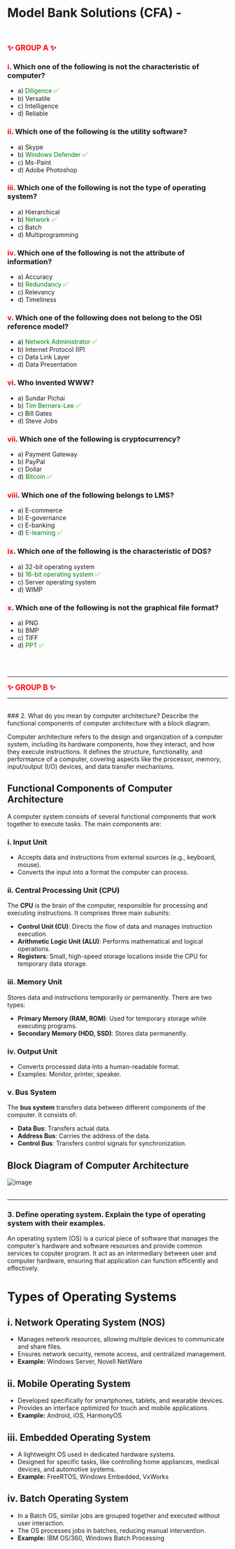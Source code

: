 # Model   Bank Solutions (CFA) - 
<br><br>
<span style="color:red"><BIG><B>✨ GROUP A ✨</B></BIG></span>
<br>

###  <span style="color:red">i</span>. Which one of the following is not the characteristic of computer?
- a) <span style="color:green">Diligence ✅</span> 
- b) Versatile
- c) Intelligence
- d) Reliable

###  <span style="color:red">ii</span>. Which one of the following is the utility software?
- a) Skype
- b) <span style="color:green">Windows Defender ✅</span>
- c) Ms-Paint
- d) Adobe Photoshop

###  <span style="color:red">iii</span>. Which one of the following is not the type of operating system?
- a) Hierarchical
- b) <span style="color:green">Network ✅</span>
- c) Batch
- d) Multiprogramming

###  <span style="color:red">iv</span>. Which one of the following is not the attribute of information?
- a) Accuracy
- b) <span style="color:green">Redundancy ✅</span>
- c) Relevancy
- d) Timeliness

###  <span style="color:red">v</span>. Which one of the following does not belong to the OSI reference model?
- a) <span style="color:green">Network Administrator ✅</span>
- b) Internet Protocol (IP)
- c) Data Link Layer
- d) Data Presentation

###  <span style="color:red">vi</span>. Who invented WWW?
- a) Sundar Pichai
- b) <span style="color:green">Tim Berners-Lee ✅</span>
- c) Bill Gates
- d) Steve Jobs

###  <span style="color:red">vii</span>. Which one of the following is cryptocurrency?
- a) Payment Gateway
- b) PayPal
- c) Dollar
- d) <span style="color:green">Bitcoin ✅</span>

###  <span style="color:red">viii</span>. Which one of the following belongs to LMS?
- a) E-commerce
- b) E-governance
- c) E-banking
- d) <span style="color:green">E-learning ✅</span>

###  <span style="color:red">ix</span>. Which one of the following is the characteristic of DOS?
- a) 32-bit operating system
- b) <span style="color:green">16-bit operating system ✅</span>
- c) Server operating system
- d) WIMP

###  <span style="color:red">x</span>. Which one of the following is not the graphical file format?
- a) PNG
- b) BMP
- c) TIFF
- d) <span style="color:green">PPT ✅</span>


<br><br>
<hr>
<span style="color:red"><BIG><B>✨ GROUP B ✨</B></BIG></span>
<hr>
<br>
### 2. What do you mean by computer architecture? Describe the functional components of computer architecture with a block diagram.  

Computer architecture refers to the design and organization of a computer system, including its hardware components, how they interact, and how they execute instructions. It defines the structure, functionality, and performance of a computer, covering aspects like the processor, memory, input/output (I/O) devices, and data transfer mechanisms.  

## Functional Components of Computer Architecture

A computer system consists of several functional components that work together to execute tasks. The main components are:  

### i. Input Unit  
- Accepts data and instructions from external sources (e.g., keyboard, mouse).  
- Converts the input into a format the computer can process.  

### ii. Central Processing Unit (CPU)  
The **CPU** is the brain of the computer, responsible for processing and executing instructions. It comprises three main subunits:  
- **Control Unit (CU)**: Directs the flow of data and manages instruction execution.  
- **Arithmetic Logic Unit (ALU)**: Performs mathematical and logical operations.  
- **Registers**: Small, high-speed storage locations inside the CPU for temporary data storage.  

### iii. Memory Unit  
Stores data and instructions temporarily or permanently. There are two types:  
- **Primary Memory (RAM, ROM)**: Used for temporary storage while executing programs.  
- **Secondary Memory (HDD, SSD)**: Stores data permanently.  

### iv. Output Unit  
- Converts processed data into a human-readable format.  
- Examples: Monitor, printer, speaker.  

### v. Bus System  
The **bus system** transfers data between different components of the computer. It consists of:  
- **Data Bus**: Transfers actual data.  
- **Address Bus**: Carries the address of the data.  
- **Control Bus**: Transfers control signals for synchronization.  

## Block Diagram of Computer Architecture  

![image](assets/computer%20fig.jpg)
<br><br>
<hr>

### 3. Define operating system. Explain the type of operating system with their examples.
An operating system (OS) is a curical piece of software that manages the computer's hardware and software resources and provide common services to coputer program. It act as an intermediary between user and computer hardware, ensuring that application can function efficently and effectively.

# Types of Operating Systems  

## i. Network Operating System (NOS)  
- Manages network resources, allowing multiple devices to communicate and share files.  
- Ensures network security, remote access, and centralized management.  
- **Example:** Windows Server, Novell NetWare  

## ii. Mobile Operating System  
- Developed specifically for smartphones, tablets, and wearable devices.  
- Provides an interface optimized for touch and mobile applications.  
- **Example:** Android, iOS, HarmonyOS  

## iii. Embedded Operating System  
- A lightweight OS used in dedicated hardware systems.  
- Designed for specific tasks, like controlling home appliances, medical devices, and automotive systems.  
- **Example:** FreeRTOS, Windows Embedded, VxWorks  

## iv. Batch Operating System  
- In a Batch OS, similar jobs are grouped together and executed without user interaction.  
- The OS processes jobs in batches, reducing manual intervention.  
- **Example:** IBM OS/360, Windows Batch Processing  
